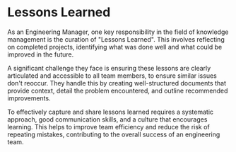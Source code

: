 # Lessons Learned

As an Engineering Manager, one key responsibility in the field of knowledge management is the curation of "Lessons Learned". This involves reflecting on completed projects, identifying what was done well and what could be improved in the future.

A significant challenge they face is ensuring these lessons are clearly articulated and accessible to all team members, to ensure similar issues don't reoccur. They handle this by creating well-structured documents that provide context, detail the problem encountered, and outline recommended improvements.

To effectively capture and share lessons learned requires a systematic approach, good communication skills, and a culture that encourages learning. This helps to improve team efficiency and reduce the risk of repeating mistakes, contributing to the overall success of an engineering team.